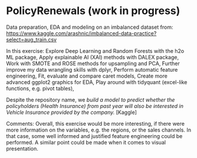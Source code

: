 # PolicyRenewals (work in progress)

Data preparation, EDA and modeling on an imbalanced dataset from:
https://www.kaggle.com/arashnic/imbalanced-data-practice?select=aug_train.csv 

In this exercise:
Explore Deep Learning and Random Forests with the h2o ML package, 
Apply explainable AI (XAI) methods with DALEX package,
Work with SMOTE and ROSE methods for upsampling and PCA,
Further improve my data wrangling skills with dplyr,
Perform automatic feature engineering,
Fit, evaluate and compare caret models,
Create more advanced ggplot2 graphics for EDA, 
Play around with tidyquant (excel-like functions, e.g. pivot tables),



Despite the repository name, we _build a model to predict whether the policyholders (Health Insurance) from past year will also be interested in Vehicle Insurance provided by the company._ [Kaggle]


Comments:
Overall, this exercise would be more interesting, if there were more information on the variables, e.g. the regions, or
the sales channels. In that case, some well informed and justified feature engineering could be performed. A similar point
could be made when it comes to visual presentation. 